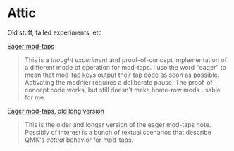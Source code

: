 # Attic

Old stuff, failed experiments, etc

[Eager mod-taps](eager_modtaps.md) 

> This is a *thought experiment* and proof-of-concept implementation of a different mode of operation for mod-taps. I use the word "eager" to mean that mod-tap keys output their tap code as soon as possible. Activating the modifier requires a deliberate pause. The proof-of-concept code works, but still doesn't make home-row mods usable for me.

[Eager mod-taps, old long version](eager_modtaps_long.md) 

> This is the older and longer version of the eager mod-taps note. Possibly of interest is a bunch of textual scenarios that describe QMK's *actual* behavior for mod-taps.
